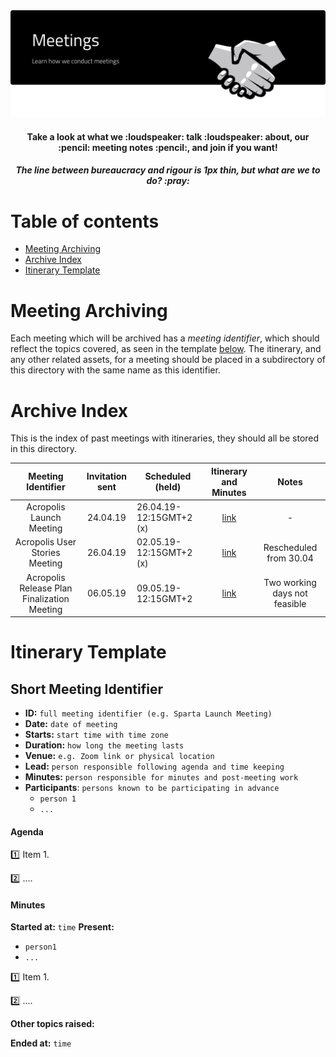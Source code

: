 <img src="meetings-cover.svg"/>

<div align="center">
  <h4>Take a look at what we :loudspeaker: talk :loudspeaker: about, our :pencil: meeting notes :pencil:, and join if you want! </h4>
</div>
<div align="center">
  <h5>The line between bureaucracy and rigour is 1px thin, but what are we to do? :pray:</h5>
</div>

# Table of contents

- [Meeting Archiving](#meeting-archiving)
- [Archive Index](#archive-index)
- [Itinerary Template](#itinerary-template)

# Meeting Archiving

Each meeting which will be archived has a _meeting identifier_, which should reflect the topics covered, as seen in the template [below](#meeting-itinerary-archive-index). The itinerary, and any other related assets, for a meeting should be placed in a subdirectory of this directory with the same name as this identifier.

# Archive Index

This is the index of past meetings with itineraries, they should all be stored in this directory.

| Meeting Identifier                             | Invitation sent  | Scheduled   (held)    | Itinerary and Minutes                              | Notes                         |
| :-----------------------------------------: | :---------------:|-----------------------| :------------------------------------------------: | :----------------------------:|
| Acropolis Launch Meeting                    | 24.04.19         | 26.04.19-12:15GMT+2 (x) | [link](../meetings/acropolis#launch-meeting)       |              -                |   
| Acropolis User Stories Meeting              | 26.04.19         | 02.05.19-12:15GMT+2 (x) | [link](../meetings/acropolis#user-stories-meeting) | Rescheduled from 30.04        |
| Acropolis Release Plan Finalization Meeting | 06.05.19         | 09.05.19-12:15GMT+2     | [link](../meetings/acropolis#user-stories-meeting) | Two working days not feasible |


# Itinerary Template

## Short Meeting Identifier

- **ID:** `full meeting identifier (e.g. Sparta Launch Meeting)`
- **Date:** `date of meeting`
- **Starts:** `start time with time zone`
- **Duration:** `how long the meeting lasts`
- **Venue:** `e.g. Zoom link or physical location`
- **Lead:** `person responsible following agenda and time keeping`
- **Minutes:** `person responsible for minutes and post-meeting work`
- **Participants**: `persons known to be participating in advance`
  - `person 1`
  - `...`
#### Agenda

:one: Item 1.

:two: ....

#### Minutes
**Started at:** `time`
**Present:**
* `person1`
* `...`

:one: Item 1.

:two: ....

**Other topics raised:**

**Ended at:** `time`
